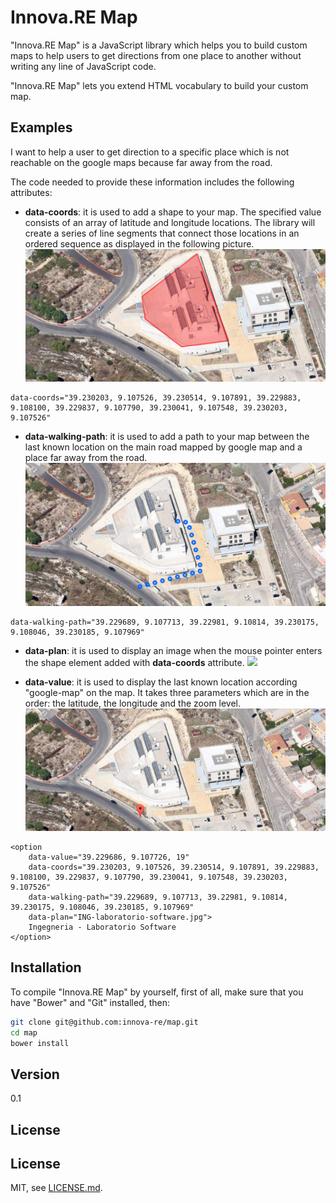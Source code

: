 Innova.RE Map
=========

"Innova.RE Map" is a JavaScript library which helps you to build custom maps to help users to get directions from one place to another without writing any line of JavaScript code.


"Innova.RE Map" lets you extend HTML vocabulary to build your custom map. 

Examples
--------------

I want to help a user to get direction to a specific place which is not reachable on the google maps because far away from the road.

The code needed to provide these information includes the following attributes:

 - **data-coords**: it is used to add a shape to your map. The specified value consists of an array of latitude and longitude locations. The library will create a series of line segments that connect those locations in an ordered sequence as displayed in the following picture.
 ![](src/images/readme-data-coords.png?raw=true)

```
data-coords="39.230203, 9.107526, 39.230514, 9.107891, 39.229883, 9.108100, 39.229837, 9.107790, 39.230041, 9.107548, 39.230203, 9.107526"
```

- **data-walking-path**: it is used to add a path to your map between the last known location on the main road mapped by google map and a place far away from the road.
 ![](src/images/readme-walking-path.png?raw=true)

```
data-walking-path="39.229689, 9.107713, 39.22981, 9.10814, 39.230175, 9.108046, 39.230185, 9.107969"
```

- **data-plan**: it is used to display an image when the mouse pointer enters the shape element added with **data-coords** attribute.
 ![](src/images/readme-data-plan.png?raw=true)

- **data-value**: it is used to display the last known location according "google-map" on the map. It takes three parameters which are in the order: the latitude, the longitude and the zoom level.
![](src/images/readme-last-known-location-plan.png?raw=true)

```
<option 
    data-value="39.229686, 9.107726, 19"
    data-coords="39.230203, 9.107526, 39.230514, 9.107891, 39.229883, 9.108100, 39.229837, 9.107790, 39.230041, 9.107548, 39.230203, 9.107526"
    data-walking-path="39.229689, 9.107713, 39.22981, 9.10814, 39.230175, 9.108046, 39.230185, 9.107969"
    data-plan="ING-laboratorio-software.jpg">
    Ingegneria - Laboratorio Software
</option>
```

Installation
--------------
To compile "Innova.RE Map" by yourself, first of all, make sure that you have "Bower" and "Git" installed, then:
```sh
git clone git@github.com:innova-re/map.git
cd map
bower install 
```

Version
----

0.1

License
----

## License

MIT, see [LICENSE.md](./LICENSE.md).
